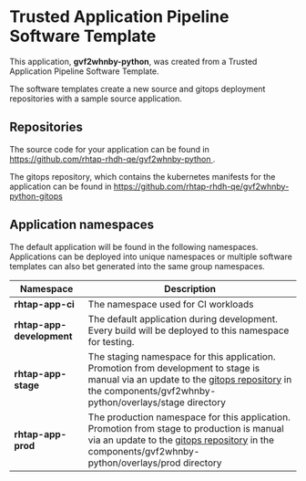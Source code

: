 # Trusted Application Pipeline Software Template

This application, **gvf2whnby-python**, was created from a Trusted Application Pipeline Software Template.

The software templates create a new source and gitops deployment repositories with a sample source application. 

## Repositories

The source code for your application can be found in [https://github.com/rhtap-rhdh-qe/gvf2whnby-python ](https://github.com/rhtap-rhdh-qe/gvf2whnby-python ).
 
The gitops repository, which contains the kubernetes manifests for the application can be found in 
[https://github.com/rhtap-rhdh-qe/gvf2whnby-python-gitops ](https://github.com/rhtap-rhdh-qe/gvf2whnby-python-gitops ) 

## Application namespaces 

The default application will be found in the following namespaces. Applications can be deployed into unique namespaces or multiple software templates can also bet generated into the same group namespaces.  

|  Namespace   |  Description   |  
| -------- | -------- |
| **rhtap-app-ci** | The namespace used for CI workloads |
| **rhtap-app-development** | The default application during development. Every build will be deployed to this namespace for testing. |
| **rhtap-app-stage** | The staging namespace for this application. Promotion from development to stage is manual via an update to the [gitops repository](https://github.com/rhtap-rhdh-qe/gvf2whnby-python-gitops ) in the components/gvf2whnby-python/overlays/stage directory |
| **rhtap-app-prod** | The production namespace for this application. Promotion from stage to production is manual via an update to the [gitops repository](https://github.com/rhtap-rhdh-qe/gvf2whnby-python-gitops ) in the components/gvf2whnby-python/overlays/prod directory |
